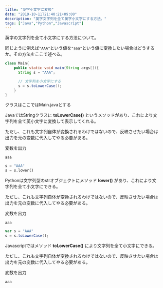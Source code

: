 ```yaml
---
title: "英字小文字に変換"
date: "2019-10-11T21:40:21+09:00"
description: "英字文字列を全て英字小文字にする方法。"
tags: ["Java","Python","Javascript"]
---
```


英字の文字列を全て小文字にする方法について。

同じように例えば`"AAA"`という値を`"aaa"`という値に変換したい場合はどうするか。その方法をここで述べる。

<div class="note_content_by_programming_language" id="note_content_Java">

```java
class Main{
    public static void main(String args[]){
      String s = "AAA";

      // 文字列を小文字にする
      s = s.toLowerCase();
    }
}
```

クラスはここではMain.javaとする

JavaではStringクラスに **toLowerCase()** というメソッドがあり、これにより文字列を全て英小文字に変換して表示してくれる。

ただし、これも文字列自体が変換されるわけではないので、反映させたい場合は出力を元の変数に代入してやる必要がある。

変数を出力
```
aaa
```

</div>
<div class="note_content_by_programming_language" id="note_content_Python">

```python
s = "AAA"
s = s.lower()
```

Pythonは文字列型のstrオブジェクトにメソッド **lower()** があり、これにより文字列を全て小文字にできる。

ただし、これも文字列自体が変換されるわけではないので、反映させたい場合は出力を元の変数に代入してやる必要がある。

変数を出力
```
aaa
```


</div>
<div class="note_content_by_programming_language" id="note_content_Javascript">

```javascript
var s = "AAA"
s = s.toLowerCase();
```

Javascriptではメソッド **toLowerCase()** により文字列を全て小文字にできる。

ただし、これも文字列自体が変換されるわけではないので、反映させたい場合は出力を元の変数に代入してやる必要がある。

変数を出力

```
aaa
```


</div>
